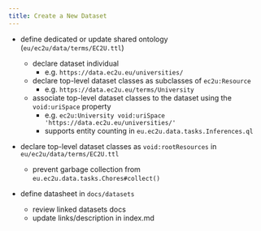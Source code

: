 ```yaml
---
title: Create a New Dataset
---
```


- define dedicated or update shared ontology (`eu/ec2u/data/terms/EC2U.ttl`)
  - declare dataset individual
    - e.g. `https://data.ec2u.eu/universities/`
  - declare top-level dataset classes as subclasses of `ec2u:Resource`
    - e.g. `https://data.ec2u.eu/terms/University`
  - associate top-level dataset classes to the dataset using the `void:uriSpace` property
    - e.g. `ec2u:University void:uriSpace 'https://data.ec2u.eu/universities/'`
    - supports entity counting in `eu.ec2u.data.tasks.Inferences.ql`
- declare top-level dataset classes as `void:rootResources` in `eu/ec2u/data/terms/EC2U.ttl`

  - prevent garbage collection from `eu.ec2u.data.tasks.Chores#collect()`
- define datasheet in `docs/datasets`
  - review linked datasets docs
  - update links/description in index.md
